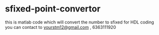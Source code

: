 # sfixed-point-convertor
this is matlab code which will convert the number to sfixed for HDL coding 
you can contact to yourstm12@gmail.com , 6363111920
